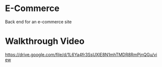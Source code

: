# E-Commerce
Back end for an e-commerce site 
# Walkthrough Video
https://drive.google.com/file/d/1L6Ya4fr3SsUXlE8N1mhTMDR8RmPjnQGu/view
